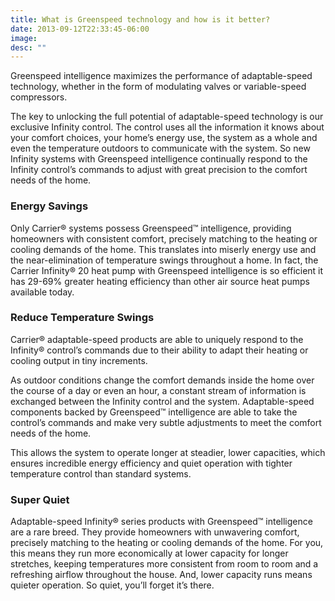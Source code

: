 ```yaml
---
title: What is Greenspeed technology and how is it better?
date: 2013-09-12T22:33:45-06:00
image:
desc: ""
---
```


Greenspeed intelligence maximizes the performance of adaptable-speed technology, whether in the form of modulating valves or variable-speed compressors.

The key to unlocking the full potential of adaptable-speed technology is our exclusive Infinity control. The control uses all the information it knows about your comfort choices, your home’s energy use, the system as a whole and even the temperature outdoors to communicate with the system. So new Infinity systems with Greenspeed intelligence continually respond to the Infinity control’s commands to adjust with great precision to the comfort needs of the home.

### Energy Savings

Only Carrier® systems possess Greenspeed™ intelligence, providing homeowners with consistent comfort, precisely matching to the heating or cooling demands of the home. This translates into miserly energy use and the near-elimination of temperature swings throughout a home. In fact, the Carrier Infinity® 20 heat pump with Greenspeed intelligence is so efficient it has 29-69% greater heating efficiency than other air source heat pumps available today.

### Reduce Temperature Swings

Carrier® adaptable-speed products are able to uniquely respond to the Infinity® control’s commands due to their ability to adapt their heating or cooling output in tiny increments.

As outdoor conditions change the comfort demands inside the home over the course of a day or even an hour, a constant stream of information is exchanged between the Infinity control and the system. Adaptable-speed components backed by Greenspeed™ intelligence are able to take the control’s commands and make very subtle adjustments to meet the comfort needs of the home.

This allows the system to operate longer at steadier, lower capacities, which ensures incredible energy efficiency and quiet operation with tighter temperature control than standard systems.

### Super Quiet

Adaptable-speed Infinity® series products with Greenspeed™ intelligence are a rare breed. They provide homeowners with unwavering comfort, precisely matching to the heating or cooling demands of the home. For you, this means they run more economically at lower capacity for longer stretches, keeping temperatures more consistent from room to room and a refreshing airflow throughout the house. And, lower capacity runs means quieter operation. So quiet, you’ll forget it’s there.

